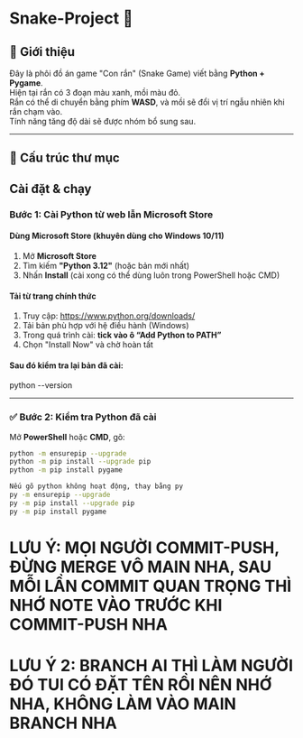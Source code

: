 # Snake-Project 🐍

## 📌 Giới thiệu
Đây là phôi đồ án game "Con rắn" (Snake Game) viết bằng **Python + Pygame**.  
Hiện tại rắn có 3 đoạn màu xanh, mồi màu đỏ.  
Rắn có thể di chuyển bằng phím **WASD**, và mồi sẽ đổi vị trí ngẫu nhiên khi rắn chạm vào.  
Tính năng tăng độ dài sẽ được nhóm bổ sung sau.

---

## 🧱 Cấu trúc thư mục

## Cài đặt & chạy

### Bước 1: Cài Python từ web lẫn Microsoft Store

#### Dùng Microsoft Store (khuyên dùng cho Windows 10/11)

1. Mở **Microsoft Store**
2. Tìm kiếm **"Python 3.12"** (hoặc bản mới nhất)
3. Nhấn **Install** (cài xong có thể dùng luôn trong PowerShell hoặc CMD)

#### Tải từ trang chính thức

1. Truy cập: https://www.python.org/downloads/
2. Tải bản phù hợp với hệ điều hành (Windows)
3. Trong quá trình cài: **tick vào ô “Add Python to PATH”**
4. Chọn "Install Now" và chờ hoàn tất

#### Sau đó kiểm tra lại bản đã cài:
python --version

---

### ✅ Bước 2: Kiểm tra Python đã cài

Mở **PowerShell** hoặc **CMD**, gõ:
```bash
python -m ensurepip --upgrade
python -m pip install --upgrade pip
python -m pip install pygame
```
```bash
Nếu gõ python không hoạt động, thay bằng py
py -m ensurepip --upgrade
py -m pip install --upgrade pip
py -m pip install pygame
```
# LƯU Ý: MỌI NGƯỜI COMMIT-PUSH, ĐỪNG MERGE VÔ MAIN NHA, SAU MỖI LẦN COMMIT QUAN TRỌNG THÌ NHỚ NOTE VÀO TRƯỚC KHI COMMIT-PUSH NHA
# LƯU Ý 2: BRANCH AI THÌ LÀM NGƯỜI ĐÓ TUI CÓ ĐẶT TÊN RỒI NÊN NHỚ NHA, KHÔNG LÀM VÀO MAIN BRANCH NHA

